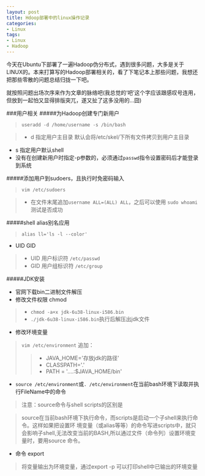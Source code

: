 ```yaml
---
layout: post
title: Hdoop部署中的linux操作记录
categories:
- Linux
tags:
- Linux
- Hadoop
---
```


今天在Ubuntu下部署了一遍Hadoop伪分布式，遇到很多问题，大多是关于LINUX的。本来打算写的Hadoop部署相关的，看了下笔记本上那些问题，我想还把那些零散的问题总结归拢一下吧。

就按照问题出场次序来作为文章的脉络吧(我总觉的‘吧’这个字应该跟感叹号连用，但放到一起怕又显得排版突兀，遂又扯了这多没用的...囧)

###用户相关
#####为Hadoop创建专门新用户
> `useradd -d /home/username -s /bin/bash`

> + d 指定用户主目录 默认会将/etc/skel/下所有文件拷贝到用户主目录
+ s 指定用户默认shell
+ 没有在创建新用户时指定-p参数的，必须通过`passwd`指令设置密码后才能登录到系统


#####添加用户到sudoers，且执行时免密码输入
> `vim /etc/sudoers`

> + 在文件末尾追加`username ALL=(ALL) ALL`，之后可以使用 `sudo whoami`测试是否成功

#####shell alias别名应用
> `alias ll='ls -l --color'`

+ UID GID
> + UID 用户标识符 `/etc/passwd`
> + GID 用户组标识符 `/etc/group`

#####JDK安装
- 官网下载bin二进制文件解压 
- 修改文件权限 chmod
> + `chmod -a+x jdk-6u38-linux-i586.bin`
> + `./jdk-6u38-linux-i586.bin`执行后解压出jdk文件
- 修改环境变量 
> `vim /etc/environment` 追加：
>>- JAVA_HOME='存放jdk的路径'
>>- CLASSPATH='.'
>>- PATH = '....:$JAVA_HOME/bin'

+ `source /etc/environment`或`. /etc/environment`在当前bash环境下读取并执行FileName中的命令
>注意：source命令与shell scripts的区别是

>source在当前bash环境下执行命令，而scripts是启动一个子shell来执行命令。这样如果把设置环
境变量（或alias等等）的命令写进scripts中，就只会影响子shell,无法改变当前的BASH,所以通过文件（命令列）设置环境变量时，要用source 命令。

- 命令 export
> 将变量输出为环境变量，通过export -p 可以打印shell中已输出的环境变量



